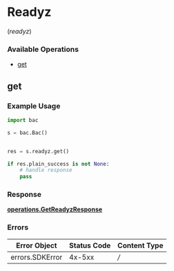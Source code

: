 # Readyz
(*readyz*)

### Available Operations

* [get](#get)

## get

### Example Usage

```python
import bac

s = bac.Bac()


res = s.readyz.get()

if res.plain_success is not None:
    # handle response
    pass

```


### Response

**[operations.GetReadyzResponse](../../models/operations/getreadyzresponse.md)**
### Errors

| Error Object    | Status Code     | Content Type    |
| --------------- | --------------- | --------------- |
| errors.SDKError | 4x-5xx          | */*             |
